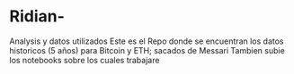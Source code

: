 # Ridian-
Analysis y datos utilizados 
Este es el Repo donde se encuentran los datos historicos (5 años) para Bitcoin y ETH; sacados de Messari 
Tambien subie los notebooks sobre los cuales trabajare 
